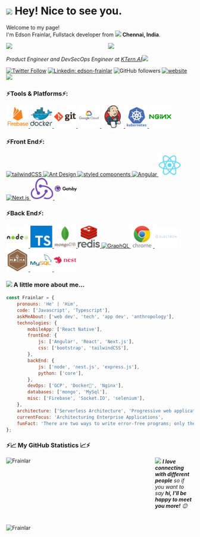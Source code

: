 <h1><img src="https://emojis.slackmojis.com/emojis/images/1531849430/4246/blob-sunglasses.gif?1531849430" width="30"/> Hey! Nice to see you.</h1>

<p>Welcome to my page! </br> I'm Edson Frainlar, Fullstack developer from <img src="https://cdn-icons-png.flaticon.com/512/197/197560.png" width="13"/> <b>Chennai, India</b>.</p> <img src="https://media.giphy.com/media/hvRJCLFzcasrR4ia7z/giphy.gif" width="25px">

<img align='right' src="https://media.giphy.com/media/M9gbBd9nbDrOTu1Mqx/giphy.gif" width="230">
<p><em>Product Engineer and DevSecOps Engineer at <a href="http://www.ktern.com">KTern.AI</a><img src="https://media.giphy.com/media/WUlplcMpOCEmTGBtBW/giphy.gif" width="30"> 
</em></p>

[![Twitter Follow](https://img.shields.io/twitter/follow/EdsonFrainlar?label=Follow)](https://twitter.com/intent/follow?screen_name=EdsonFrainlar)
[![Linkedin: edson-frainlar](https://img.shields.io/badge/edson-frainlar?style=flat-square&logo=Linkedin&logoColor=white&link=https://www.linkedin.com/in/edson-frainlar/)](https://www.linkedin.com/in/edson-frainlar/)
![GitHub followers](https://img.shields.io/github/followers/Frainlar?label=Follow&style=social)
[![website](https://img.shields.io/badge/Website-46a2f1.svg?&style=flat-square&logo=Google-Chrome&logoColor=white&link=https://edsonfrainlar.com/)](https://edsonfrainlar.com/)
![](https://visitor-badge.glitch.me/badge?page_id=Frainlar.Frainlar)

### ⚡Tools & Platforms⚡:

<p align="left"> 
<a href="https://firebase.google.com/" target="_blank"> <img src="https://raw.githubusercontent.com/devicons/devicon/master/icons/firebase/firebase-plain-wordmark.svg" alt="Firebase" width="60" height="60"/> </a>
<a href="https://www.docker.com/" target="_blank"> <img src="https://raw.githubusercontent.com/devicons/devicon/master/icons/docker/docker-original-wordmark.svg" alt="Docker" width="60" height="60"/> </a>
<a href="https://www.git.org/" target="_blank"> <img src="https://raw.githubusercontent.com/devicons/devicon/master/icons/git/git-original-wordmark.svg" alt="Docker" width="60" height="60"/> </a>
<a href="https://www.cloud.google.com/" target="_blank"> <img src="https://raw.githubusercontent.com/devicons/devicon/master/icons/googlecloud/googlecloud-original-wordmark.svg" alt="Docker" width="60" height="60"/> </a>
<a href="https://jenkins.io/" target="_blank"> <img src="https://raw.githubusercontent.com/devicons/devicon/master/icons/jenkins/jenkins-original.svg" alt="Jenkins" width="60" height="60"/> </a>
<a href="https://kubernetes.io/" target="_blank"> <img src="https://raw.githubusercontent.com/devicons/devicon/master/icons/kubernetes/kubernetes-plain-wordmark.svg" alt="Kubernetes" width="60" height="60"/> </a>
<a href="https://nginx.com/" target="_blank"> <img src="https://raw.githubusercontent.com/devicons/devicon/master/icons/nginx/nginx-original.svg" alt="Nginx" width="60" height="60"/> </a>
</p>

### ⚡Front End⚡:

<p align="left"> 
<a href="https://tailwindcss.com/" target="_blank"> <img src="https://tailwindcss.com/_next/static/media/tailwindcss-logotype.128b6e12eb85d013bc9f80a917f57efe.svg" alt="tailwindCSS" width="60" height="60"/> </a> 
<a href="https://ant.design/" target="_blank"> <img src="https://gw.alipayobjects.com/zos/rmsportal/KDpgvguMpGfqaHPjicRK.svg" alt="Ant Design" width="60" height="60"/> </a> 
<a href="https://styled-components.com/" target="_blank"> <img src="https://raw.githubusercontent.com/styled-components/brand/master/styled-components.png" alt="styled components" width="60" height="60"/> </a> 
<a href="https://angular.io/" target="_blank"> <img src="https://angular.io/assets/images/logos/angular/angular.svg" alt="Angular" width="60" height="60"/> </a> 
<a href="https://reactjs.org/" target="_blank"> <img src="https://raw.githubusercontent.com/devicons/devicon/master/icons/react/react-original.svg" alt="React" width="60" height="60"/> </a>
<a href="https://nextjs.org/" target="_blank"> <img src="https://upload.wikimedia.org/wikipedia/commons/thumb/8/8e/Nextjs-logo.svg/800px-Nextjs-logo.svg.png" alt="Next.js" width="60" height="60"/> </a>
<a href="https://redux.js.org/" target="_blank"> <img src="https://raw.githubusercontent.com/devicons/devicon/master/icons/redux/redux-original.svg" alt="Next.js" width="60" height="60"/> </a>
<a href="https://www.gatsbyjs.com/" target="_blank"> <img src="https://raw.githubusercontent.com/devicons/devicon/master/icons/gatsby/gatsby-original-wordmark.svg" alt="Next.js" width="60" height="60"/> </a>
</p>

### ⚡Back End⚡:

<p align="left"> 
<a href="https://nodejs.org/en/" target="_blank"> <img src="https://raw.githubusercontent.com/devicons/devicon/master/icons/nodejs/nodejs-original-wordmark.svg" alt="Node.js" width="60" height="60"/> </a>
<a href="https://nextjs.org/" target="_blank"> <img src="https://raw.githubusercontent.com/devicons/devicon/master/icons/typescript/typescript-plain.svg" alt="TypeScript" width="60" height="60"/> </a>
<a href="https://nextjs.org/" target="_blank"> <img src="https://raw.githubusercontent.com/devicons/devicon/master/icons/mongodb/mongodb-original-wordmark.svg" alt="MongoDB" width="60" height="60"/> </a>
<a href="https://redis.io/" target="_blank"> <img src="https://raw.githubusercontent.com/devicons/devicon/master/icons/redis/redis-original-wordmark.svg" alt="Redis" width="60" height="60"/> </a>
<a href="https://graphql.org/" target="_blank"> <img src="https://hackernoon.com/hn-images/1*Fz_DTbJptm_S7GccttSFVw.png" alt="GraphQL" width="80" height="60"/> </a>
<a href="https://developer.chrome.com/" target="_blank"> <img src="https://raw.githubusercontent.com/devicons/devicon/master/icons/chrome/chrome-original-wordmark.svg" alt="Chrome" width="60" height="60"/> </a>
<a href="https://www.electronjs.org/" target="_blank"> <img src="https://raw.githubusercontent.com/devicons/devicon/master/icons/electron/electron-original-wordmark.svg" alt="Electron" width="60" height="60"/> </a>
<a href="https://mochajs.org/" target="_blank"> <img src="https://raw.githubusercontent.com/devicons/devicon/master/icons/mocha/mocha-plain.svg" alt="Mocha Test" width="60" height="60"/> </a>
<a href="https://www.mysql.com/" target="_blank"> <img src="https://raw.githubusercontent.com/devicons/devicon/master/icons/mysql/mysql-original-wordmark.svg" alt="MySQL" width="60" height="60"/> </a>
<a href="https://nestjs.com/" target="_blank"> <img src="https://raw.githubusercontent.com/devicons/devicon/master/icons/nestjs/nestjs-plain-wordmark.svg" alt="NestJS" width="60" height="60"/> </a>
</p>

### <img src="https://media.giphy.com/media/VgCDAzcKvsR6OM0uWg/giphy.gif" width="50"> A little more about me...

```javascript
const Frainlar = {
	pronouns: 'He' | 'Him',
	code: ['Javascript', 'Typescript'],
	askMeAbout: ['web dev', 'tech', 'app dev', 'anthropology'],
	technologies: {
		mobileApp: ['React Native'],
		frontEnd: {
			js: ['Angular', 'React', 'Next.js'],
			css: ['bootstrap', 'tailwindCSS'],
		},
		backEnd: {
			js: ['node', 'nest.js', 'express.js'],
			python: ['core'],
		},
		devOps: ['GCP', 'Docker🐳', 'Nginx'],
		databases: ['mongo', 'MySql'],
		misc: ['Firebase', 'Socket.IO', 'selenium'],
	},
	architecture: ['Serverless Architecture', 'Progressive web applications', 'Single page applications'],
	currentFocus: 'Architecturing Enterprise Applications',
	funFact: 'There are two ways to write error-free programs; only the third one works',
};
```
### <b>⚡📈 My GitHub Statistics 📈⚡</b>

<p align="left">
<img width="400" align="left" height="180" align="center" src="https://github-readme-streak-stats.herokuapp.com/?user=Frainlar&" alt="Frainlar" />
<img width="400" align="left" height="180" align="center" src="https://github-readme-stats.vercel.app/api?username=Frainlar&show_icons=true&locale=en" alt="Frainlar" />
</p>


<img src="https://media.giphy.com/media/LnQjpWaON8nhr21vNW/giphy.gif" width="60"> <em><b>I love connecting with different people</b> so if you want to say <b>hi, I'll be happy to meet you more!</b> 😊</em>
